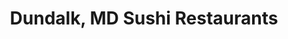 ---
layout: city
title: Dundalk, MD Sushi Restaurants
permalink: /maryland/dundalk/
stateAbbr: MD
stateName: Maryland
cityName: Dundalk

---